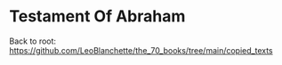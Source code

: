 #  Testament Of Abraham

Back to root: https://github.com/LeoBlanchette/the_70_books/tree/main/copied_texts
